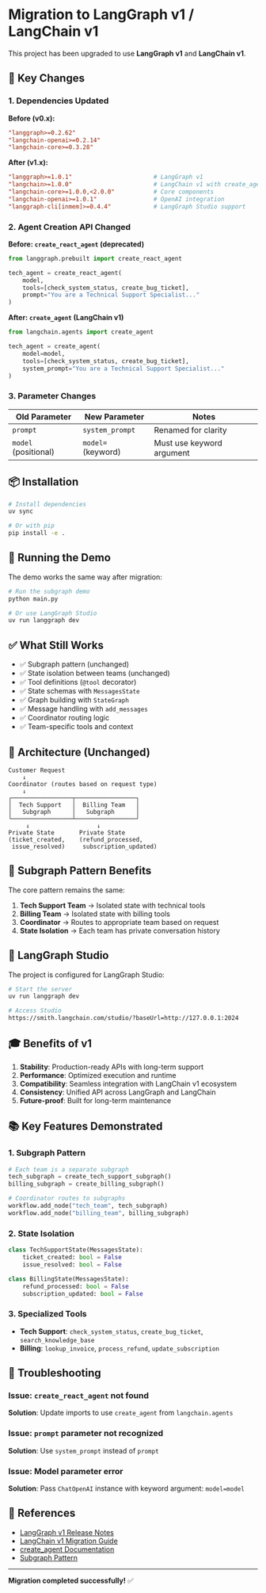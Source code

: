 # Migration to LangGraph v1 / LangChain v1

This project has been upgraded to use **LangGraph v1** and **LangChain v1**.

## 🔄 Key Changes

### 1. Dependencies Updated

**Before (v0.x):**
```toml
"langgraph>=0.2.62"
"langchain-openai>=0.2.14"
"langchain-core>=0.3.28"
```

**After (v1.x):**
```toml
"langgraph>=1.0.1"                       # LangGraph v1
"langchain>=1.0.0"                       # LangChain v1 with create_agent
"langchain-core>=1.0.0,<2.0.0"           # Core components
"langchain-openai>=1.0.1"                # OpenAI integration
"langgraph-cli[inmem]>=0.4.4"            # LangGraph Studio support
```

### 2. Agent Creation API Changed

**Before: `create_react_agent` (deprecated)**
```python
from langgraph.prebuilt import create_react_agent

tech_agent = create_react_agent(
    model,
    tools=[check_system_status, create_bug_ticket],
    prompt="You are a Technical Support Specialist..."
)
```

**After: `create_agent` (LangChain v1)**
```python
from langchain.agents import create_agent

tech_agent = create_agent(
    model=model,
    tools=[check_system_status, create_bug_ticket],
    system_prompt="You are a Technical Support Specialist..."
)
```

### 3. Parameter Changes

| Old Parameter | New Parameter | Notes |
|--------------|---------------|-------|
| `prompt` | `system_prompt` | Renamed for clarity |
| `model` (positional) | `model=` (keyword) | Must use keyword argument |

## 📦 Installation

```bash
# Install dependencies
uv sync

# Or with pip
pip install -e .
```

## 🚀 Running the Demo

The demo works the same way after migration:

```bash
# Run the subgraph demo
python main.py

# Or use LangGraph Studio
uv run langgraph dev
```

## ✅ What Still Works

- ✅ Subgraph pattern (unchanged)
- ✅ State isolation between teams (unchanged)
- ✅ Tool definitions (`@tool` decorator)
- ✅ State schemas with `MessagesState`
- ✅ Graph building with `StateGraph`
- ✅ Message handling with `add_messages`
- ✅ Coordinator routing logic
- ✅ Team-specific tools and context

## 🎯 Architecture (Unchanged)

```
Customer Request
    ↓
Coordinator (routes based on request type)
    ↓
┌─────────────────┬─────────────────┐
│  Tech Support   │  Billing Team   │
│   Subgraph      │   Subgraph      │
└─────────────────┴─────────────────┘
     ↓                   ↓
Private State       Private State
(ticket_created,    (refund_processed,
 issue_resolved)     subscription_updated)
```

## 🔑 Subgraph Pattern Benefits

The core pattern remains the same:

1. **Tech Support Team** → Isolated state with technical tools
2. **Billing Team** → Isolated state with billing tools
3. **Coordinator** → Routes to appropriate team based on request
4. **State Isolation** → Each team has private conversation history

## 🎨 LangGraph Studio

The project is configured for LangGraph Studio:

```bash
# Start the server
uv run langgraph dev

# Access Studio
https://smith.langchain.com/studio/?baseUrl=http://127.0.0.1:2024
```

## 🎓 Benefits of v1

1. **Stability**: Production-ready APIs with long-term support
2. **Performance**: Optimized execution and runtime
3. **Compatibility**: Seamless integration with LangChain v1 ecosystem
4. **Consistency**: Unified API across LangGraph and LangChain
5. **Future-proof**: Built for long-term maintenance

## 📚 Key Features Demonstrated

### 1. **Subgraph Pattern**
```python
# Each team is a separate subgraph
tech_subgraph = create_tech_support_subgraph()
billing_subgraph = create_billing_subgraph()

# Coordinator routes to subgraphs
workflow.add_node("tech_team", tech_subgraph)
workflow.add_node("billing_team", billing_subgraph)
```

### 2. **State Isolation**
```python
class TechSupportState(MessagesState):
    ticket_created: bool = False
    issue_resolved: bool = False

class BillingState(MessagesState):
    refund_processed: bool = False
    subscription_updated: bool = False
```

### 3. **Specialized Tools**
- **Tech Support**: `check_system_status`, `create_bug_ticket`, `search_knowledge_base`
- **Billing**: `lookup_invoice`, `process_refund`, `update_subscription`

## 🔧 Troubleshooting

### Issue: `create_react_agent` not found
**Solution**: Update imports to use `create_agent` from `langchain.agents`

### Issue: `prompt` parameter not recognized
**Solution**: Use `system_prompt` instead of `prompt`

### Issue: Model parameter error
**Solution**: Pass `ChatOpenAI` instance with keyword argument: `model=model`

## 📖 References

- [LangGraph v1 Release Notes](https://github.com/langchain-ai/langgraph/releases)
- [LangChain v1 Migration Guide](https://python.langchain.com/docs/versions/v1/)
- [create_agent Documentation](https://python.langchain.com/docs/how_to/agent_executor/)
- [Subgraph Pattern](https://langchain-ai.github.io/langgraph/how-tos/subgraph/)

---

**Migration completed successfully!** ✅
